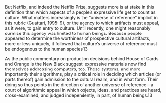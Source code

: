 But Netflix, and indeed the Netflix Prize, suggests more is at stake in this definition than which aspects of a people’s expressive life get to count as culture. What matters increasingly is the “universe of reference” implicit in this rubric (Guattari, 1995: 9), or the agency to which artifacts must appeal, as it were, to gain entry to culture. Until recently, one might reasonably surmise this agency was limited to human beings. Because people appeared to determine the worthiness of prospective cultural artifacts, more or less uniquely, it followed that culture’s universe of reference must be endogenous to the human species.13

As the public commentary on production decisions behind House of Cards and Orange Is the New Black suggest, expressive materials now find themselves addressing computers, too. These systems, and more importantly their algorithms, play a critical role in deciding which articles (or parts thereof) gain admission to the cultural realm, and in what form. Their doing so thus points in the direction of another universe of reference—a court of algorithmic appeal in which objects, ideas, and practices are heard, cross-examined, and judged independently, in part, of human beings.13
